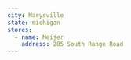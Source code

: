 ```yaml
---
city: Marysville
state: michigan
stores:
  - name: Meijer
    address: 205 South Range Road
---
```

